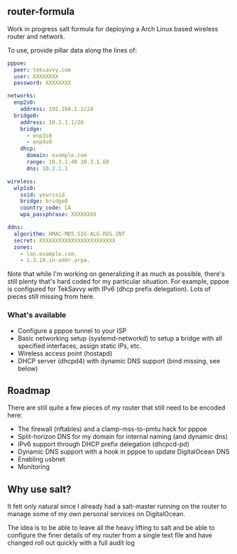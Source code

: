 ## router-formula

Work in progress salt formula for deploying a Arch Linux based
wireless router and network.

To use, provide pillar data along the lines of:

```yaml
pppoe:
  peer: teksavvy.com
  user: XXXXXXXX
  password: XXXXXXXX

networks:
  enp2s0:
    address: 192.168.1.2/24
  bridge0:
    address: 10.3.1.1/26
    bridge:
      - enp3s0
      - enp4s0
    dhcp:
      domain: example.com
      range: 10.3.1.40 10.3.1.60
      dns: 10.3.1.1

wireless:
  wlp1s0:
    ssid: yourssid
    bridge: bridge0
    country_code: CA
    wpa_passphrase: XXXXXXXX

ddns:
  algorithm: HMAC-MD5.SIG-ALG.REG.INT
  secret: XXXXXXXXXXXXXXXXXXXXXXXX
  zones:
    - lan.example.com.
    - 1.3.10.in-addr.arpa.
```

Note that while I'm working on generalizing it as much as possible,
there's still plenty that's hard coded for my particular situation.
For example, pppoe is configured for TekSavvy with IPv6 (dhcp prefix
delegation). Lots of pieces still missing from here.

### What's available

- Configure a pppoe tunnel to your ISP
- Basic networking setup (systemd-networkd) to setup a bridge with all
  specified interfaces, assign static IPs, etc.
- Wireless access point (hostapd)
- DHCP server (dhcpd4) with dynamic DNS support (bind missing, see
  below)

## Roadmap

There are still quite a few pieces of my router that still need to be
encoded here:

- The firewall (nftables) and a clamp-mss-to-pmtu hack for pppoe
- Split-horizon DNS for my domain for internal naming (and dynamic dns)
- IPv6 support through DHCP prefix delegation (dhcpcd-pd)
- Dynamic DNS support with a hook in pppoe to update DigitalOcean DNS
- Enabling usbnet
- Monitoring

## Why use salt?

It felt only natural since I already had a salt-master running on the
router to manage some of my own personal services on DigitalOcean.

The idea is to be able to leave all the heavy lifting to salt and be
able to configure the finer details of my router from a single text file
and have changed roll out quickly with a full audit log
